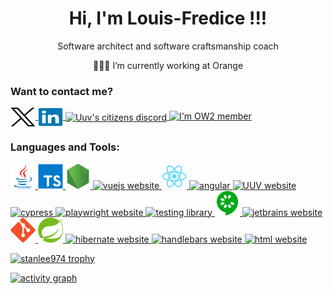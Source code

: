 <h1 align="center">Hi, I'm Louis-Fredice !!!</h1>

<p align="center">Software architect and software craftsmanship coach</p>

<p align="center">🧑🏽‍💼 I’m currently working at Orange</p>

<h3 align="left">Want to contact me?</h3>
<p align="left">
  <a href="https://twitter.com/louisfredice" target="_blank">
      <img align="center" src="https://raw.githubusercontent.com/devicons/devicon/master/icons/twitter/twitter-original.svg" alt="X profile" height="30" width="40" />
  </a>
  <a href="https://fr.linkedin.com/in/louis-fredice-njako-molom-268bab292" target="_blank">
      <img align="center" src="https://raw.githubusercontent.com/devicons/devicon/master/icons/linkedin/linkedin-original.svg" alt="Linkedin profile" height="30" width="40" />
  </a>
  <a href="https://www.discord.com/invite/8kEeQYWt" target="_blank">
      <img align="center" src="https://raw.githubusercontent.com/rahuldkjain/github-profile-readme-generator/master/src/images/icons/Social/discord.svg" alt="Uuv's citizens discord" height="30" width="40" />
  </a>
  <a href="https://www.ow2.org/view/About/OW2_Introduction">
    <img src="https://main.ow2.org/download/FlamingoThemes/WhiteOW2/OW2_Logo_Evolution_FullColors_Marged_RGB-01.svg?rev=1.2" alt="I'm OW2 member" height="30" />
  </a>
</p>

<h3 align="left">Languages and Tools:</h3>
<p align="left">
    <a href="https://www.java.com" target="_blank" rel="noreferrer">
        <img src="https://raw.githubusercontent.com/devicons/devicon/master/icons/java/java-original.svg" alt="java website" height="40" />
    </a>
    <a href="https://www.typescriptlang.org" target="_blank" rel="noreferrer">
        <img src="https://raw.githubusercontent.com/devicons/devicon/master/icons/typescript/typescript-original.svg" alt="typescript website" height="40" />
    </a>
    <a href="https://nodejs.org" target="_blank" rel="noreferrer">
      <img src="https://raw.githubusercontent.com/devicons/devicon/master/icons/nodejs/nodejs-original.svg" alt="nodejs website" height="40" />
    </a>
    <a href="https://nx.dev/" target="_blank" rel="noreferrer">
      <img src="https://seeklogo.com/images/N/nx-logo-8EB5A23B44-seeklogo.com.png" alt="vuejs website" height="40" />
    </a>
    <a href="https://react.dev" target="_blank" rel="noreferrer">
      <img src="https://raw.githubusercontent.com/devicons/devicon/master/icons/react/react-original.svg" alt="react website" height="40" />
    </a>
    <a href="https://angular.io" target="_blank" rel="noreferrer">
      <img src="https://angular.io/assets/images/logos/angular/angular.svg" alt="angular" height="40" />
    </a>
    <a href="https://orange-opensource.github.io/uuv" target="_blank" rel="noreferrer">
        <img src="https://orange-opensource.github.io/uuv/img/uuv.png" alt="UUV website" height="40" />
    </a>  
    <a href="https://www.cypress.io" target="_blank" rel="noreferrer">
        <img src="https://raw.githubusercontent.com/cypress-io/cypress-icons/master/src/logo/cypress-io-logo-inverse.png" alt="cypress"height="40" />
    </a>
    <a href="https://playwright.dev" target="_blank" rel="noreferrer">
        <img src="https://playwright.dev/img/playwright-logo.svg" alt="playwright website" height="40" />
    </a>
    <a href="https://testing-library.com" target="_blank" rel="noreferrer">
        <img src="https://testing-library.com/img/octopus-64x64.png" alt="testing library" height="40" />
    </a>
    <a href="https://cucumber.io" target="_blank" rel="noreferrer">
        <img src="https://raw.githubusercontent.com/devicons/devicon/master/icons/cucumber/cucumber-plain.svg" alt="cucumber website" height="40" />
    </a>
    <a href="https://www.jetbrains.com" target="_blank" rel="noreferrer">
        <img src="https://www.vectorlogo.zone/logos/jetbrains/jetbrains-icon.svg" alt="jetbrains website"height="40" />
    </a>
    <a href="https://git-scm.com" target="_blank" rel="noreferrer">
      <img src="https://raw.githubusercontent.com/devicons/devicon/master/icons/git/git-original.svg" alt="git website" height="40" />
    </a>
    <a href="https://spring.io/projects/spring-boot" target="_blank" rel="noreferrer">
        <img src="https://raw.githubusercontent.com/devicons/devicon/master/icons/spring/spring-original.svg" alt="spring website" height="40" />
    </a>
    <a href="https://hibernate.org" target="_blank" rel="noreferrer">
        <img src="https://www.vectorlogo.zone/logos/hibernate/hibernate-ar21.svg" alt="hibernate website" height="40" />
    </a>
    <a href="https://handlebarsjs.com" target="_blank" rel="noreferrer">
        <img src="https://img.shields.io/badge/Handlebars.js-000000.svg?style=for-the-badge&logo=handlebarsdotjs&logoColor=white" alt="handlebars website" height="40" />
    </a>
    <a href="https://www.w3.org/html" target="_blank" rel="noreferrer">
        <img src="https://img.shields.io/badge/HTML5-E34F26.svg?style=for-the-badge&logo=HTML5&logoColor=white" alt="html website" height="40" />
    </a>
</p>

<p align="left">
    <a href="https://github.com/ryo-ma/github-profile-trophy"><img src="https://github-profile-trophy.vercel.app/?username=luifr10&theme=monokai" alt="stanlee974 trophy" /></a>
</p>

[![activity graph](https://github-readme-activity-graph.vercel.app/graph?username=luifr10&theme=github-dark-dimmed&custom_title=luifr10%20Activity%20Graph&hide_border=true)](https://github.com/ashutosh00710/github-readme-activity-graph)

